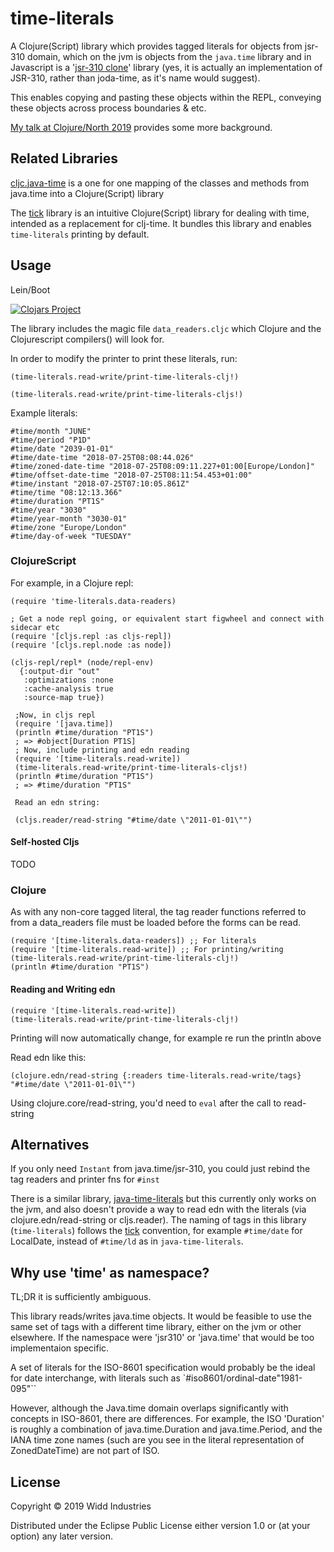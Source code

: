 # time-literals

A Clojure(Script) library which provides tagged literals for objects from jsr-310 domain,
which on the jvm is objects from the `java.time` library and in Javascript is a 
 '[jsr-310 clone](https://clojars.org/cljsjs/js-joda)' library (yes, it is actually an implementation of JSR-310,
 rather than joda-time, as it's name would suggest).
 
This enables copying and pasting these objects within the REPL, conveying these objects across process boundaries & etc. 
 
[My talk at Clojure/North 2019](https://www.youtube.com/watch?v=UFuL-ZDoB2U) provides some more background.

## Related Libraries

[cljc.java-time](https://github.com/henryw374/cljc.java-time) is a one for one mapping of the classes and methods from
java.time into a Clojure(Script) library 
 
The [tick](https://clojars.org/tick) library is an intuitive Clojure(Script) library for dealing with time, intended as a replacement for clj-time. It bundles this library and enables `time-literals` printing
  by default.


## Usage

Lein/Boot 

[![Clojars Project](https://img.shields.io/clojars/v/time-literals.svg)](https://clojars.org/time-literals)

The library includes the magic file `data_readers.cljc` which Clojure and the Clojurescript
compilers() will look for.

In order to modify the printer to print these literals, run: 

`(time-literals.read-write/print-time-literals-clj!)`

`(time-literals.read-write/print-time-literals-cljs!)`

Example literals:

```
#time/month "JUNE"
#time/period "P1D"
#time/date "2039-01-01"
#time/date-time "2018-07-25T08:08:44.026"
#time/zoned-date-time "2018-07-25T08:09:11.227+01:00[Europe/London]"
#time/offset-date-time "2018-07-25T08:11:54.453+01:00"
#time/instant "2018-07-25T07:10:05.861Z"
#time/time "08:12:13.366"
#time/duration "PT1S"
#time/year "3030"
#time/year-month "3030-01"
#time/zone "Europe/London"
#time/day-of-week "TUESDAY"
```

### ClojureScript

For example, in a Clojure repl:

```
(require 'time-literals.data-readers)
 
; Get a node repl going, or equivalent start figwheel and connect with sidecar etc 
(require '[cljs.repl :as cljs-repl])
(require '[cljs.repl.node :as node])          

(cljs-repl/repl* (node/repl-env)
  {:output-dir "out"
   :optimizations :none
   :cache-analysis true
   :source-map true})
  
 ;Now, in cljs repl
 (require '[java.time])  
 (println #time/duration "PT1S")
 ; => #object[Duration PT1S]
 ; Now, include printing and edn reading
 (require '[time-literals.read-write])
 (time-literals.read-write/print-time-literals-cljs!)
 (println #time/duration "PT1S")
 ; => #time/duration "PT1S"   
      
 Read an edn string:
      
 (cljs.reader/read-string "#time/date \"2011-01-01\"")     

```

#### Self-hosted Cljs

TODO

### Clojure

As with any non-core tagged literal, the tag reader functions referred to from a data_readers file
 must be loaded before the forms can be read.

```
(require '[time-literals.data-readers]) ;; For literals
(require '[time-literals.read-write]) ;; For printing/writing
(time-literals.read-write/print-time-literals-clj!)
(println #time/duration "PT1S")

```

#### Reading and Writing edn
 
 ```
 (require '[time-literals.read-write])
 (time-literals.read-write/print-time-literals-clj!)
 ```

Printing will now automatically change, for example re run the println above

Read edn like this:

```
(clojure.edn/read-string {:readers time-literals.read-write/tags} "#time/date \"2011-01-01\"")
```

Using clojure.core/read-string, you'd need to `eval` after the call to read-string

## Alternatives
 
If you only need `Instant` from java.time/jsr-310, you could just rebind the tag readers and printer fns for `#inst`

There is a similar library, [java-time-literals](https://github.com/magnars/java-time-literals) but this currently only works
on the jvm, and also doesn't provide a way to read edn with the literals (via clojure.edn/read-string or cljs.reader). The naming of tags
in this library (`time-literals`) follows the [tick](https://clojars.org/tick) convention, for example
`#time/date` for LocalDate, instead of `#time/ld` as in `java-time-literals`.

## Why use 'time' as namespace?

TL;DR it is sufficiently ambiguous.

This library reads/writes java.time objects. It would be feasible to use the same set of tags with a different 
time library, either on the jvm or other elsewhere. If the namespace were 'jsr310' or 'java.time' that would be
too implementaion specific.

A set of literals for the ISO-8601 specification would 
probably be the ideal for date interchange, with literals such as `#iso8601/ordinal-date"1981-095"``

However, although the Java.time domain overlaps significantly with concepts in ISO-8601, there are differences.
For example, the ISO 'Duration' is roughly a combination of java.time.Duration and java.time.Period, and 
the IANA time zone names (such are you see in the literal representation of ZonedDateTime) are not part of ISO. 

## License

Copyright © 2019 Widd Industries

Distributed under the Eclipse Public License either version 1.0 or (at
your option) any later version.
